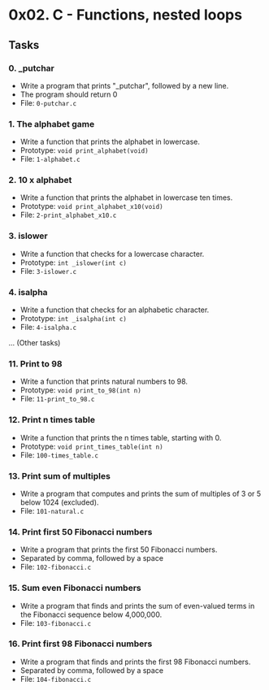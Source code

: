 # 0x02. C - Functions, nested loops

## Tasks

### 0. \_putchar
- Write a program that prints "\_putchar", followed by a new line.
- The program should return 0
- File: `0-putchar.c`

### 1. The alphabet game
- Write a function that prints the alphabet in lowercase.
- Prototype: `void print_alphabet(void)`
- File: `1-alphabet.c`

### 2. 10 x alphabet
- Write a function that prints the alphabet in lowercase ten times.
- Prototype: `void print_alphabet_x10(void)`
- File: `2-print_alphabet_x10.c`

### 3. islower
- Write a function that checks for a lowercase character.
- Prototype: `int _islower(int c)`
- File: `3-islower.c`

### 4. isalpha
- Write a function that checks for an alphabetic character.
- Prototype: `int _isalpha(int c)`
- File: `4-isalpha.c`

... (Other tasks)

### 11. Print to 98
- Write a function that prints natural numbers to 98.
- Prototype: `void print_to_98(int n)`
- File: `11-print_to_98.c`

### 12. Print n times table
- Write a function that prints the n times table, starting with 0.
- Prototype: `void print_times_table(int n)`
- File: `100-times_table.c`

### 13. Print sum of multiples
- Write a program that computes and prints the sum of multiples of 3 or 5 below 1024 (excluded).
- File: `101-natural.c`

### 14. Print first 50 Fibonacci numbers
- Write a program that prints the first 50 Fibonacci numbers.
- Separated by comma, followed by a space
- File: `102-fibonacci.c`

### 15. Sum even Fibonacci numbers
- Write a program that finds and prints the sum of even-valued terms in the Fibonacci sequence below 4,000,000.
- File: `103-fibonacci.c`

### 16. Print first 98 Fibonacci numbers
- Write a program that finds and prints the first 98 Fibonacci numbers.
- Separated by comma, followed by a space
- File: `104-fibonacci.c`
